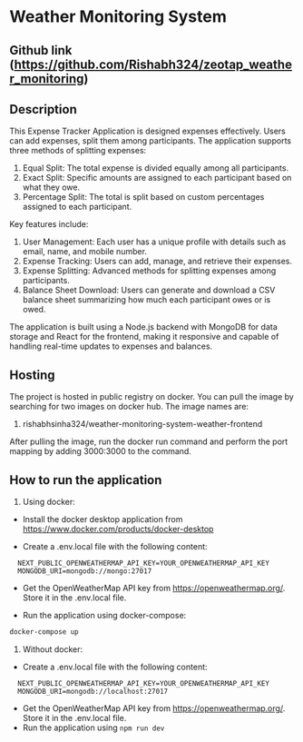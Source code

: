 # Weather Monitoring System

## Github link (https://github.com/Rishabh324/zeotap_weather_monitoring)

## Description

This Expense Tracker Application is designed expenses effectively. Users can add expenses, split them among participants. The application supports three methods of splitting expenses:

1. Equal Split: The total expense is divided equally among all participants.
2. Exact Split: Specific amounts are assigned to each participant based on what they owe.
3. Percentage Split: The total is split based on custom percentages assigned to each participant.

Key features include:

1. User Management: Each user has a unique profile with details such as email, name, and mobile number.
2. Expense Tracking: Users can add, manage, and retrieve their expenses.
3. Expense Splitting: Advanced methods for splitting expenses among participants.
4. Balance Sheet Download: Users can generate and download a CSV balance sheet summarizing how much each participant owes or is owed.

The application is built using a Node.js backend with MongoDB for data storage and React for the frontend, making it responsive and capable of handling real-time updates to expenses and balances.

## Hosting

The project is hosted in public registry on docker. You can pull the image by searching for two images on docker hub. The image names are:

1. rishabhsinha324/weather-monitoring-system-weather-frontend

After pulling the image, run the docker run command and perform the port mapping by adding 3000:3000 to the command.

## How to run the application

1. Using docker:

- Install the docker desktop application from https://www.docker.com/products/docker-desktop

- Create a .env.local file with the following content:

```
  NEXT_PUBLIC_OPENWEATHERMAP_API_KEY=YOUR_OPENWEATHERMAP_API_KEY
  MONGODB_URI=mongodb://mongo:27017
```

- Get the OpenWeatherMap API key from https://openweathermap.org/. Store it in the .env.local file.

- Run the application using docker-compose:

```bash
docker-compose up
```

1. Without docker:

- Create a .env.local file with the following content:

```
  NEXT_PUBLIC_OPENWEATHERMAP_API_KEY=YOUR_OPENWEATHERMAP_API_KEY
  MONGODB_URI=mongodb://localhost:27017
```

- Get the OpenWeatherMap API key from https://openweathermap.org/. Store it in the .env.local file.
- Run the application using `npm run dev`
